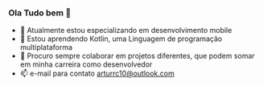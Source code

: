 ### Ola Tudo bem 👋

- 🔭 Atualmente estou especializando em desenvolvimento mobile
- 🌱 Estou aprendendo Kotlin, uma Linguagem de programação multiplataforma 
- 👯 Procuro sempre colaborar em projetos diferentes, que podem somar em minha carreira como desenvolvedor
- 📫 e-mail para contato arturrc10@outlook.com
